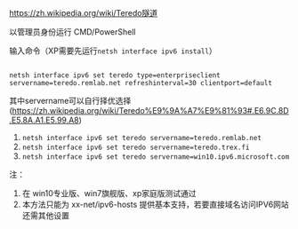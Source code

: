 https://zh.wikipedia.org/wiki/Teredo隧道

以管理员身份运行 CMD/PowerShell

输入命令（XP需要先运行`netsh interface ipv6 install`）
```

netsh interface ipv6 set teredo type=enterpriseclient servername=teredo.remlab.net refreshinterval=30 clientport=default
```

其中servername可以自行择优选择(https://zh.wikipedia.org/wiki/Teredo%E9%9A%A7%E9%81%93#.E6.9C.8D.E5.8A.A1.E5.99.A8)
1. `netsh interface ipv6 set teredo servername=teredo.remlab.net`
2. `netsh interface ipv6 set teredo servername=teredo.trex.fi`
3. `netsh interface ipv6 set teredo servername=win10.ipv6.microsoft.com`


注：
1. 在 win10专业版、win7旗舰版、xp家庭版测试通过
2. 本方法只能为 xx-net/ipv6-hosts 提供基本支持，若要直接域名访问IPV6网站还需其他设置